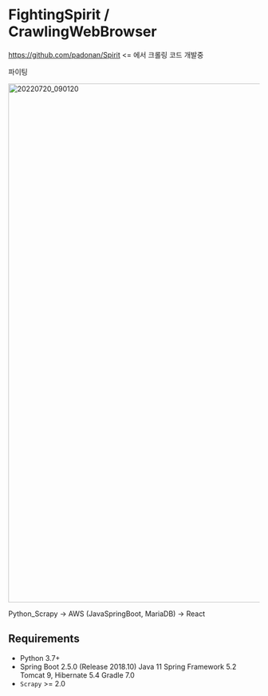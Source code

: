 # FightingSpirit / CrawlingWebBrowser


https://github.com/padonan/Spirit <= 에서 크롤링 코드 개발중


파이팅



<img width="1039" alt="20220720_090120" src="https://user-images.githubusercontent.com/98295182/179867963-1e616a51-7597-4d49-94e6-73542297b493.png">


Python_Scrapy -> AWS (JavaSpringBoot, MariaDB) -> React 





Requirements
------------

* Python 3.7+
* Spring Boot 2.5.0 (Release 2018.10)
Java 11
Spring Framework 5.2
Tomcat 9, Hibernate 5.4
Gradle 7.0
* ``Scrapy`` >=  2.0


